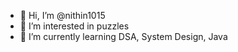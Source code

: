 - 👋 Hi, I’m @nithin1015
- 👀 I’m interested in puzzles
- 🌱 I’m currently learning DSA, System Design, Java

<!---
nithin1015/nithin1015 is a ✨ special ✨ repository because its `README.md` (this file) appears on your GitHub profile.
You can click the Preview link to take a look at your changes.
--->
